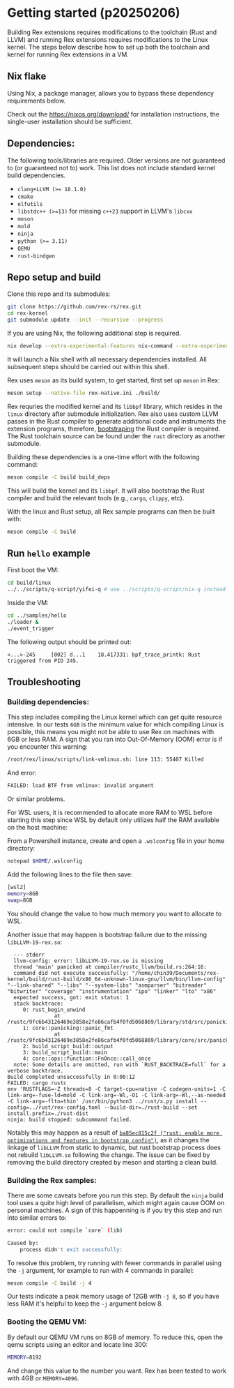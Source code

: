 # Getting started (p20250206)

Building Rex extensions requires modifications to the toolchain (Rust and
LLVM) and running Rex extensions requires modifications to the Linux
kernel.  The steps below describe how to set up both the toolchain and
kernel for running Rex extensions in a VM.

## Nix flake

Using Nix, a package manager, allows you to bypass these dependency
requirements below.

Check out the https://nixos.org/download/ for installation instructions,
the single-user installation should be sufficient.

## Dependencies:

The following tools/libraries are required. Older versions are not
guaranteed to (or guaranteed not to) work. This list does not include
standard kernel build dependencies.
- `clang+LLVM (>= 18.1.0)`
- `cmake`
- `elfutils`
- `libstdc++ (>=13)` for missing `c++23` support in LLVM's `libcxx`
- `meson`
- `mold`
- `ninja`
- `python (>= 3.11)`
- `QEMU`
- `rust-bindgen`

## Repo setup and build

Clone this repo and its submodules:

```bash
git clone https://github.com/rex-rs/rex.git
cd rex-kernel
git submodule update --init --recursive --progress
```

If you are using Nix, the following additional step is required.

```bash
nix develop --extra-experimental-features nix-command --extra-experimental-features flakes
```

It will launch a Nix shell with all necessary dependencies installed.
All subsequent steps should be carried out within this shell.

Rex uses `meson` as its build system, to get started, first set up `meson`
in Rex:

```bash
meson setup --native-file rex-native.ini ./build/
```

Rex requries the modified kernel and its `libbpf` library, which resides in
the `linux` directory after submodule initialization. Rex also uses custom
LLVM passes in the Rust compiler to generate additional code and
instruments the extension programs, therefore,
[bootstraping](https://en.wikipedia.org/wiki/Bootstrapping_(compilers)) the
Rust compiler is required. The Rust toolchain source can be found under the
`rust` directory as another submodule.

Building these dependencies is a one-time effort with the following
command:

```bash
meson compile -C build build_deps
```

This will build the kernel and its `libbpf`. It will also bootstrap the
Rust compiler and build the relevant tools (e.g., `cargo`, `clippy`, etc).

With the linux and Rust setup, all Rex sample programs can then be built
with:

```bash
meson compile -C build
```

## Run `hello` example
First boot the VM:

```bash
cd build/linux
../../scripts/q-script/yifei-q # use ../scripts/q-script/nix-q instead if you are using Nix
```

Inside the VM:

```bash
cd ../samples/hello
./loader &
./event_trigger
```

The following output should be printed out:

```console
<...>-245     [002] d...1    18.417331: bpf_trace_printk: Rust triggered from PID 245.
```

## Troubleshooting

### Building dependencies:

This step includes compiling the Linux kernel which can get quite resource
intensive. In our tests `6GB` is the minimum value for which compiling
Linux is possible, this means you might not be able to use Rex on machines
with 6GB or less RAM. A sign that you ran into Out-Of-Memory (OOM) error is
if you encounter this warning:

```bash
/root/rex/linux/scripts/link-vmlinux.sh: line 113: 55407 Killed                  LLVM_OBJCOPY="${OBJCOPY}" ${PAHOLE} -J ${PAHOLE_FLAGS} ${1}
```

And error:

```bash
FAILED: load BTF from vmlinux: invalid argument
```

Or similar problems.

For WSL users, it is recommended to allocate more RAM to WSL before
starting this step since WSL by default only utilizes half the RAM
available on the host machine:

From a Powershell instance, create and open a `.wslconfig` file in your
home directory:

```bash
notepad $HOME/.wslconfig
```

Add the following lines to the file then save:

```bash
[wsl2]
memory=8GB
swap=8GB
```

You should change the value to how much memory you want to allocate to WSL.

Another issue that may happen is bootstrap failure due to the missing
`libLLVM-19-rex.so`:

```console
  --- stderr
  llvm-config: error: libLLVM-19-rex.so is missing
  thread 'main' panicked at compiler/rustc_llvm/build.rs:264:16:
  command did not execute successfully: "/home/chin39/Documents/rex-kernel/build/rust-build/x86_64-unknown-linux-gnu/llvm/bin/llvm-config" "--link-shared" "--libs" "--system-libs" "asmparser" "bitreader" "bitwriter" "coverage" "instrumentation" "ipo" "linker" "lto" "x86"
  expected success, got: exit status: 1
  stack backtrace:
     0: rust_begin_unwind
               at /rustc/9fc6b43126469e3858e2fe86cafb4f0fd5068869/library/std/src/panicking.rs:665:5
     1: core::panicking::panic_fmt
               at /rustc/9fc6b43126469e3858e2fe86cafb4f0fd5068869/library/core/src/panicking.rs:76:14
     2: build_script_build::output
     3: build_script_build::main
     4: core::ops::function::FnOnce::call_once
  note: Some details are omitted, run with `RUST_BACKTRACE=full` for a verbose backtrace.
Build completed unsuccessfully in 0:00:12
FAILED: cargo rustc
env 'RUSTFLAGS=-Z threads=8 -C target-cpu=native -C codegen-units=1 -C link-arg=-fuse-ld=mold -C link-arg=-Wl,-O1 -C link-arg=-Wl,--as-needed -C link-arg=-flto=thin' /usr/bin/python3 ../rust/x.py install --config=../rust/rex-config.toml --build-dir=./rust-build --set install.prefix=./rust-dist
ninja: build stopped: subcommand failed.
```

Notably this may happen as a result of [`ba85ec815c2f ("rust: enable more
optimizations and features in bootstrap
config")`](https://github.com/rex-rs/rex/commit/ba85ec815c2fc9721e3b466d1c296bd7dd79b1b3),
as it changes the linkage of `libLLVM` from static to dynamic, but rust
bootstrap process does not rebuild `libLLVM.so` following the change.
The issue can be fixed by removing the build directory created by meson and
starting a clean build.

### Building the Rex samples:

There are some caveats before you run this step. By default the `ninja`
build tool uses a quite high level of parallelism, which might again cause
OOM on personal machines. A sign of this happenning is if you try this step
and run into similar errors to:

```bash
error: could not compile `core` (lib)

Caused by:
    process didn't exit successfully:
```

To resolve this problem, try running with fewer commands in parallel using
the `-j` argument, for example to run with 4 commands in parallel:

```bash
meson compile -C build -j 4
```

Our tests indicate a peak memory usage of 12GB with `-j 8`, so if you have
less RAM it's helpful to keep the `-j` argument below 8.

### Booting the QEMU VM:

By default our QEMU VM runs on 8GB of memory. To reduce this, open the qemu
scripts using an editor and locate line 300:

```bash
MEMORY=8192
```

And change this value to the number you want. Rex has been tested to work
with 4GB or `MEMORY=4096`.
